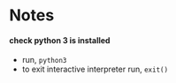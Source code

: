 # Notes

#### check python 3 is installed
- run, `python3`
- to exit interactive interpreter run, `exit()`
